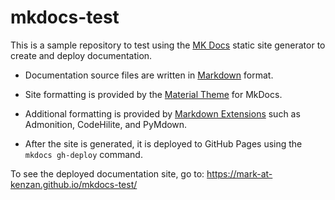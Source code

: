 # mkdocs-test

This is a sample repository to test using the [MK Docs](http://www.mkdocs.org/) static site generator to create and deploy documentation.

* Documentation source files are written in [Markdown](https://daringfireball.net/projects/markdown/syntax) format.

* Site formatting is provided by the [Material Theme](https://squidfunk.github.io/mkdocs-material/) for MkDocs.

* Additional formatting is provided by [Markdown Extensions](https://squidfunk.github.io/mkdocs-material/extensions/admonition/) such as Admonition, CodeHilite, and PyMdown.

* After the site is generated, it is deployed to GitHub Pages using the `mkdocs gh-deploy` command.

To see the deployed documentation site, go to: https://mark-at-kenzan.github.io/mkdocs-test/
